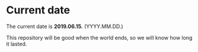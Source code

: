 # Current date

The current date is **2019.06.15.** (YYYY.MM.DD.)

This repository will be good when the world ends, so we will know how long it lasted.